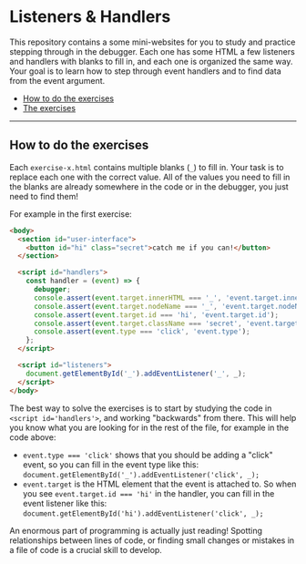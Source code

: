 # Listeners & Handlers

This repository contains a some mini-websites for you to study and practice stepping through in the debugger. Each one has some HTML a few listeners and handlers with blanks to fill in, and each one is organized the same way. Your goal is to learn how to step through event handlers and to find data from the event argument.

- [How to do the exercises](#how-to-do-the-exercises)
- [The exercises](#the-exercises)

---

## How to do the exercises

Each `exercise-x.html` contains multiple blanks (`_`) to fill in. Your task is to replace each one with the correct value. All of the values you need to fill in the blanks are already somewhere in the code or in the debugger, you just need to find them!

For example in the first exercise:

```html
<body>
  <section id="user-interface">
    <button id="hi" class="secret">catch me if you can!</button>
  </section>

  <script id="handlers">
    const handler = (event) => {
      debugger;
      console.assert(event.target.innerHTML === '_', 'event.target.innerHTML');
      console.assert(event.target.nodeName === '_', 'event.target.nodeName');
      console.assert(event.target.id === 'hi', 'event.target.id');
      console.assert(event.target.className === 'secret', 'event.target._');
      console.assert(event.type === 'click', 'event.type');
    };
  </script>

  <script id="listeners">
    document.getElementById('_').addEventListener('_', _);
  </script>
</body>
```

The best way to solve the exercises is to start by studying the code in `<script id='handlers'>`, and working "backwards" from there. This will help you know what you are looking for in the rest of the file, for example in the code above:

- `event.type === 'click'` shows that you should be adding a "click" event, so you can fill in the event type like this: `document.getElementById('_').addEventListener('click', _);`
- `event.target` is the HTML element that the event is attached to. So when you see `event.target.id === 'hi'` in the handler, you can fill in the event listener like this: `document.getElementById('hi').addEventListener('click', _);`

An enormous part of programming is actually just reading! Spotting relationships between lines of code, or finding small changes or mistakes in a file of code is a crucial skill to develop.

